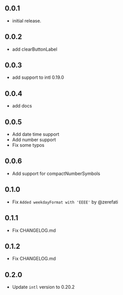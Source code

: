 ## 0.0.1
* initial release.

## 0.0.2
* add clearButtonLabel

## 0.0.3
* add support to intl 0.19.0

## 0.0.4
* add docs

## 0.0.5
* Add date time support
* Add number support
* Fix some typos

## 0.0.6
* Add support for compactNumberSymbols

## 0.1.0
* Fix `Added weekdayFormat with 'EEEE'` by @zerefati

## 0.1.1
* Fix CHANGELOG.md

## 0.1.2
* Fix CHANGELOG.md

## 0.2.0
* Update `intl` version to 0.20.2

